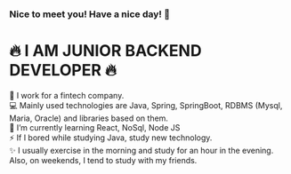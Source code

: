 ### Nice to meet you! Have a nice day! 👋
# 🔥 I AM JUNIOR BACKEND DEVELOPER 🔥
<!--
**pjm6401/pjm6401** is a ✨ _special_ ✨ repository because its `README.md` (this file) appears on your GitHub profile.

Here are some ideas to get you started:

- 🔭 I’m currently working on ...
- 🌱 I’m currently learning ...
- 👯 I’m looking to collaborate on ...
- 🤔 I’m looking for help with ...
- 💬 Ask me about ...
- 📫 How to reach me: ...
- 😄 Pronouns: ...
- ⚡ Fun fact: ...
-->
🔭 I work for a fintech company.   
💻 Mainly used technologies are Java, Spring, SpringBoot, RDBMS (Mysql, Maria, Oracle) and libraries based on them.   
🌱 I’m currently learning React, NoSql, Node JS   
⚡ If I bored while studying Java, study new technology.   
✨ I usually exercise in the morning and study for an hour in the evening. Also, on weekends, I tend to study with my friends.
